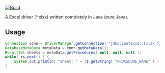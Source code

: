 [![Build](https://github.com/i-net-software/ExcelJConnect/actions/workflows/build.yml/badge.svg)](https://github.com/i-net-software/ExcelJConnect/actions/workflows/build.yml)

A Excel driver (*.xlsx) written completely in Java (pure Java).

## Usage ##

```java
Connection conn = DriverManager.getConnection( "jdbc:inetexcel:{xlsx file}?hasHeaderRow=true" );
DatabaseMetaData metaData = conn.getMetaData();
ResultSet sheets = metaData.getProcedures( null, null, null );
while( rs.next() ) {
    System.out.println( "Sheet: " + rs.getString( "PROCEDURE_NAME" ) );
}
```